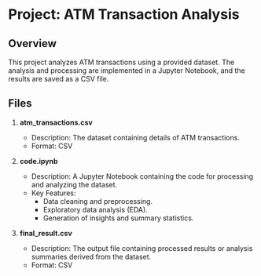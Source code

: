 # Project: ATM Transaction Analysis

## Overview

This project analyzes ATM transactions using a provided dataset. The analysis and processing are implemented in a Jupyter Notebook, and the results are saved as a CSV file.

## Files

1. **atm_transactions.csv**
   - Description: The dataset containing details of ATM transactions.
   - Format: CSV

2. **code.ipynb**
   - Description: A Jupyter Notebook containing the code for processing and analyzing the dataset.
   - Key Features:
     - Data cleaning and preprocessing.
     - Exploratory data analysis (EDA).
     - Generation of insights and summary statistics.

3. **final_result.csv**
   - Description: The output file containing processed results or analysis summaries derived from the dataset.
   - Format: CSV
